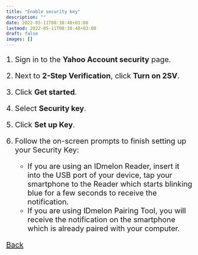 ```yaml
---
title: "Enable security key"
description: ""
date: 2022-05-11T08:38:48+03:00
lastmod: 2022-05-11T08:38:48+03:00
draft: false
images: []
---
```


1. Sign in to the **Yahoo Account security** page.
2. Next to **2-Step Verification**, click **Turn on 2SV**.
3. Click **Get started**.
4. Select **Security key**.
5. Click **Set up Key**.
6. Follow the on-screen prompts to finish setting up your Security Key:

    - If you are using an IDmelon Reader, insert it into the USB port of your device, tap your smartphone to the Reader which starts blinking blue for a few seconds to receive the notification.
    - If you are using IDmelon Pairing Tool, you will receive the notification on the smartphone which is already paired with your computer.

<a id="back" role="button" class="btn btn-primary btn-lg d-block mb-3" href="/pages/whichplatform/index.html">Back</a>

<style>

@media (max-width: 480px) {.navbar, .footer { display: none; }}
h1{
    color : #4395ec;
}
p{
    font-size:20px;
}
li{
    font-size:20px;
}
</style>
